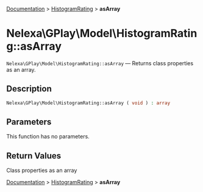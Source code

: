 [Documentation](../../README.md) > [HistogramRating](README.md) > **asArray**

# Nelexa\GPlay\Model\HistogramRating::asArray
`Nelexa\GPlay\Model\HistogramRating::asArray` — Returns class properties as an array.

## Description
```php
Nelexa\GPlay\Model\HistogramRating::asArray ( void ) : array
```

## Parameters
This function has no parameters.

## Return Values
Сlass properties as an array

[Documentation](../../README.md) > [HistogramRating](README.md) > **asArray**
